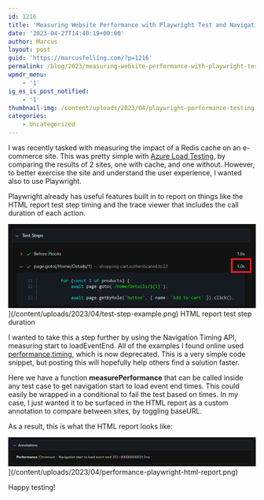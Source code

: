 ```yaml
---
id: 1216
title: 'Measuring Website Performance with Playwright Test and Navigation Timing API'
date: '2023-04-27T14:40:19+00:00'
author: Marcus
layout: post
guid: 'https://marcusfelling.com/?p=1216'
permalink: /blog/2023/measuring-website-performance-with-playwright-test-and-navigation-timing-api/
wpmdr_menu:
    - '1'
ig_es_is_post_notified:
    - '1'
thumbnail-img: /content/uploads/2023/04/playwright-performance-testing.jpg
categories:
    - Uncategorized
---
```



I was recently tasked with measuring the impact of a Redis cache on an e-commerce site. This was pretty simple with [Azure Load Testing](https://azure.microsoft.com/en-us/products/load-testing/), by comparing the results of 2 sites, one with cache, and one without. However, to better exercise the site and understand the user experience, I wanted also to use Playwright.

Playwright already has useful features built in to report on things like the HTML report test step timing and the trace viewer that includes the call duration of each action.

![](/content/uploads/2023/04/test-step-example.png)](/content/uploads/2023/04/test-step-example.png)
HTML report test step duration

I wanted to take this a step further by using the Navigation Timing API, measuring start to loadEventEnd. All of the examples I found online used [performance.timing](https://developer.mozilla.org/en-US/docs/Web/API/Performance/timing), which is now deprecated. This is a very simple code snippet, but posting this will hopefully help others find a solution faster.

Here we have a function **measurePerformance** that can be called inside any test case to get navigation start to load event end times. This could easily be wrapped in a conditional to fail the test based on times. In my case, I just wanted it to be surfaced in the HTML report as a custom annotation to compare between sites, by toggling baseURL.

<script src="https://gist.github.com/MarcusFelling/88f8ddde9941ec1cef19667892dbe2d0.js"></script>As a result, this is what the HTML report looks like:

![](/content/uploads/2023/04/performance-playwright-html-report.png)](/content/uploads/2023/04/performance-playwright-html-report.png)

Happy testing!